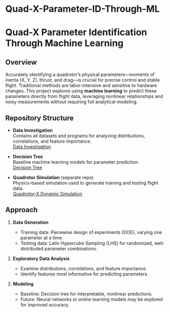 # Quad-X-Parameter-ID-Through-ML

# Quad-X Parameter Identification Through Machine Learning

## Overview
Accurately identifying a quadrotor’s physical parameters—moments of inertia (X, Y, Z), thrust, and drag—is crucial for precise control and stable flight. Traditional methods are labor-intensive and sensitive to hardware changes. This project explores using **machine learning** to predict these parameters directly from flight data, leveraging nonlinear relationships and noisy measurements without requiring full analytical modeling.

## Repository Structure

- **Data Investigation**  
  Contains all datasets and programs for analyzing distributions, correlations, and feature importance.  
  [Data Investigation](https://github.com/BrennanLarsen/Quad-X-Parameter-ID-Through-ML/tree/main/Data%20Investigation)

- **Decision Tree**  
  Baseline machine learning models for parameter prediction.  
  [Decision Tree](https://github.com/BrennanLarsen/Quad-X-Parameter-ID-Through-ML/tree/main/Decision%20Tree)

- **Quadrotor Simulation** (separate repo)  
  Physics-based simulation used to generate training and testing flight data.  
  [Quadrotor-X Dynamic Simulation](https://github.com/BrennanLarsen/Quadrotor-X-Dynamic-Simulation)

## Approach
1. **Data Generation**  
   - Training data: Piecewise design of experiments (DOE), varying one parameter at a time.  
   - Testing data: Latin Hypercube Sampling (LHS) for randomized, well-distributed parameter combinations.

2. **Exploratory Data Analysis**  
   - Examine distributions, correlations, and feature importance.  
   - Identify features most informative for predicting parameters.

3. **Modeling**  
   - Baseline: Decision tree for interpretable, nonlinear predictions.  
   - Future: Neural networks or online learning models may be explored for improved accuracy.
